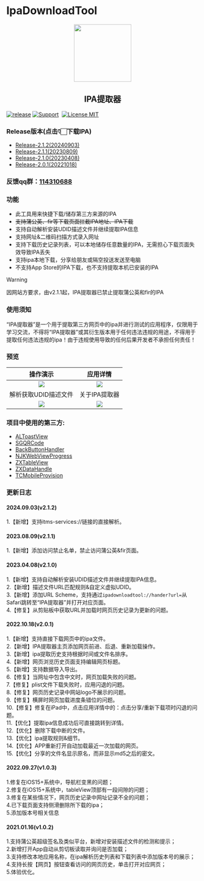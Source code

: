 # IpaDownloadTool
<div align="center">
  <img src="http://www.zxlee.cn/IpaDownloadToolLogo.png" width="150" height="150"/>
  <h2 align="center">IPA提取器</h2>
</div> 

[![release](https://img.shields.io/github/v/release/SmileZXLee/IpaDownloadTool?style=flat)](https://github.com/SmileZXLee/IpaDownloadTool/releases)
[![Support](https://img.shields.io/badge/support-iOS%209.0%2B%20-blue.svg?style=flat)](https://www.apple.com/nl/ios/)&nbsp;
[![License MIT](https://img.shields.io/badge/license-MIT-green.svg?style=flat)](https://github.com/SmileZXLee/IpaDownloadTool/blob/master/LICENSE)&nbsp;
### Release版本(点击👇🏻下载IPA)
* [Release-2.1.2(20240903)](http://www.zxlee.cn/ipaDownloadTool/release/ipaDownloadTool-2.1.2.ipa)
* [Release-2.1.1(20230809)](http://www.zxlee.cn/ipaDownloadTool/release/ipaDownloadTool-2.1.1.ipa)
* [Release-2.1.0(20230408)](http://www.zxlee.cn/ipaDownloadTool/release/ipaDownloadTool-2.1.0.ipa)
* [Release-2.0.1(20221018)](http://www.zxlee.cn/ipaDownloadTool/release/ipaDownloadTool-2.0.1.ipa)
### 反馈qq群：[114310688](http://qm.qq.com/cgi-bin/qm/qr?_wv=1027&k=cUe6p9A7rLwr3S01feeTeMj0u6cwolDG&authKey=ZVjr8Tbi4%2F97gpNTYukHITpu4wKo2XVda0w%2FhxlOG6MtEip%2BsKm6eX2rmcTm7FBW&noverify=0&group_code=114310688)
### 功能
* 此工具用来快捷下载/储存第三方来源的IPA
* ~~支持蒲公英、fir等下载页面拦截IPA地址、IPA下载~~
* 支持自动解析安装UDID描述文件并继续提取IPA信息
* 支持网址&二维码扫描方式录入网址
* 支持下载历史记录列表，可以本地储存任意数量的IPA，无需担心下载页面失效导致IPA丢失
* 支持ipa本地下载，分享给朋友或隔空投送发送至电脑
* 不支持App Store的IPA下载，也不支持提取本机已安装的IPA

> [!WARNING]
> 因网站方要求，由v2.1.1起，IPA提取器已禁止提取蒲公英和fir的IPA

### 使用须知
“IPA提取器”是一个用于提取第三方网页中的ipa并进行测试的应用程序，仅限用于学习交流，不得将“IPA提取器”或其衍生版本用于任何违法违规的用途，不得用于提取任何违法违规的ipa！由于违规使用导致的任何后果开发者不承担任何责任！
### 预览
|                        操作演示                        |                        应用详情                        |
| :----------------------------------------------------: | :----------------------------------------------------: |
| ![](http://www.zxlee.cn/ipaDownloadTool/img/demo3.gif) | ![](http://www.zxlee.cn/ipaDownloadTool/img/demo1.png) |
|                  解析获取UDID描述文件                  |                     关于IPA提取器                      |
| ![](http://www.zxlee.cn/ipaDownloadTool/img/demo4.gif) | ![](http://www.zxlee.cn/ipaDownloadTool/img/demo2.png) |

### 项目中使用的第三方:
* [ALToastView](https://github.com/alexleutgoeb/ALToastView)
* [SGQRCode](https://github.com/kingsic/SGQRCode)
* [BackButtonHandler](https://github.com/onegray/UIViewController-BackButtonHandler)
* [NJKWebViewProgress](https://github.com/ninjinkun/NJKWebViewProgress)
* [ZXTableView](https://github.com/SmileZXLee/ZXTableView)
* [ZXDataHandle](https://github.com/SmileZXLee/ZXDataHandle)
* [TCMobileProvision](https://github.com/tcurdt/TCMobileProvision)
### 更新日志
#### 2024.09.03(v2.1.2)
1.【新增】支持itms-services://链接的直接解析。 
#### 2023.08.09(v2.1.1)
1.【新增】添加访问禁止名单，禁止访问蒲公英&fir页面。  
#### 2023.04.08(v2.1.0)
1.【新增】支持自动解析安装UDID描述文件并继续提取IPA信息。  
2.【新增】描述文件URL匹配规则&自定义虚拟UDID。  
3.【新增】添加URL Scheme，支持通过`ipadownloadtool://hander?url=`从Safari跳转至“IPA提取器”并打开对应页面。  
4.【修复】从剪贴板中获取URL并加载时网页历史记录为更新的问题。  
#### 2022.10.18(v2.0.1)
1.【新增】支持直接下载网页中的ipa文件。  
2.【新增】IPA提取器主页添加网页前进、后退、重新加载操作。  
3.【新增】ipa提取历史支持根据时间或文件名排序。  
4.【新增】网页浏览历史页面支持编辑网页标题。  
5.【新增】支持数据导入导出。  
6.【修复】当网址中包含中文时，网页加载失败的问题。  
7.【修复】plist文件下载失败时，应用闪退的问题。  
8.【修复】网页历史记录中网站logo不展示的问题。  
9.【修复】横屏时网页加载进度条错位的问题。  
10.【修复】修复在iPad中，点击应用详情中的：点击分享/重新下载项时闪退的问题。  
11.【优化】提取ipa信息成功后可直接跳转到详情。  
12.【优化】删除下载中断的文件。  
13.【优化】ipa提取规则&细节。  
14.【优化】APP重新打开自动加载最近一次加载的网页。  
15.【优化】分享的文件名显示原名，而非显示md5之后的密文。
#### 2022.09.27(v1.0.3)
1.修复在iOS15+系统中，导航栏变黑的问题；  
2.修复在iOS15+系统中，tableView顶部有一段间隙的问题；  
3.修复在某些情况下，网页历史记录中网址记录不全的问题；  
4.已下载页面支持侧滑删除所下载的ipa；  
5.添加版本号相关信息
#### 2021.01.16(v1.0.2)
1.支持蒲公英超级签名及类似平台，新增对安装描述文件的检测和提示；  
2.新增打开App自动从剪切板读取并询问是否加载；  
3.支持修改本地应用名称，在ipa解析历史列表和下载列表中添加版本号的展示；  
4.支持长按【网页】按钮查看访问的网页历史，单击打开对应网页；  
5.体验优化。
